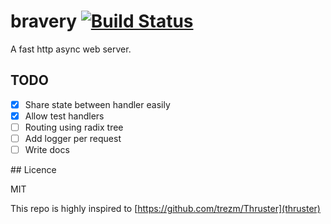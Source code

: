 # bravery [![Build Status](https://travis-ci.org/allevo/bravery.svg?branch=master)](https://travis-ci.org/allevo/bravery)

A fast http async web server.

## TODO

- [x] Share state between handler easily
- [x] Allow test handlers
- [ ] Routing using radix tree
- [ ] Add logger per request
- [ ] Write docs

## Licence

MIT

This repo is highly inspired to [https://github.com/trezm/Thruster](thruster)
